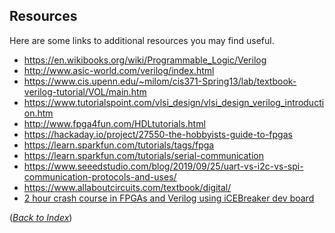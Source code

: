 ## Resources

Here are some links to additional resources you may find useful.

 * https://en.wikibooks.org/wiki/Programmable_Logic/Verilog
 * http://www.asic-world.com/verilog/index.html
 * https://www.cis.upenn.edu/~milom/cis371-Spring13/lab/textbook-verilog-tutorial/VOL/main.htm
 * https://www.tutorialspoint.com/vlsi_design/vlsi_design_verilog_introduction.htm
 * http://www.fpga4fun.com/HDLtutorials.html
 * https://hackaday.io/project/27550-the-hobbyists-guide-to-fpgas
 * https://learn.sparkfun.com/tutorials/tags/fpga
 * https://learn.sparkfun.com/tutorials/serial-communication
 * https://www.seeedstudio.com/blog/2019/09/25/uart-vs-i2c-vs-spi-communication-protocols-and-uses/
 * https://www.allaboutcircuits.com/textbook/digital/
 * [2 hour crash course in FPGAs and Verilog using iCEBreaker dev board](https://github.com/esden/wtfpga)

([_Back to Index_](README.md))